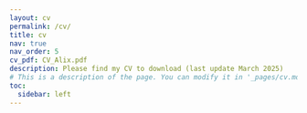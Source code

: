 ```yaml
---
layout: cv
permalink: /cv/
title: cv
nav: true
nav_order: 5
cv_pdf: CV_Alix.pdf
description: Please find my CV to download (last update March 2025)
# This is a description of the page. You can modify it in '_pages/cv.md'. You can also change or remove the top pdf download button.
toc:
  sidebar: left
---
```

